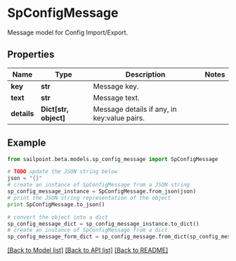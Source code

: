 # SpConfigMessage

Message model for Config Import/Export.

## Properties

Name | Type | Description | Notes
------------ | ------------- | ------------- | -------------
**key** | **str** | Message key. | 
**text** | **str** | Message text. | 
**details** | **Dict[str, object]** | Message details if any, in key:value pairs. | 

## Example

```python
from sailpoint.beta.models.sp_config_message import SpConfigMessage

# TODO update the JSON string below
json = "{}"
# create an instance of SpConfigMessage from a JSON string
sp_config_message_instance = SpConfigMessage.from_json(json)
# print the JSON string representation of the object
print SpConfigMessage.to_json()

# convert the object into a dict
sp_config_message_dict = sp_config_message_instance.to_dict()
# create an instance of SpConfigMessage from a dict
sp_config_message_form_dict = sp_config_message.from_dict(sp_config_message_dict)
```
[[Back to Model list]](../README.md#documentation-for-models) [[Back to API list]](../README.md#documentation-for-api-endpoints) [[Back to README]](../README.md)



